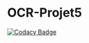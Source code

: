 # OCR-Projet5

[![Codacy Badge](https://api.codacy.com/project/badge/Grade/4a1645a545cd42da933700040547159a)](https://www.codacy.com?utm_source=github.com&amp;utm_medium=referral&amp;utm_content=gmerialdo/OCR-Projet5&amp;utm_campaign=Badge_Grade)